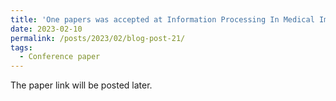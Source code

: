 ```yaml
---
title: 'One papers was accepted at Information Processing In Medical Imaging (IPMI) 2023'
date: 2023-02-10
permalink: /posts/2023/02/blog-post-21/
tags:
  - Conference paper
---
```


The paper link will be posted later. 
